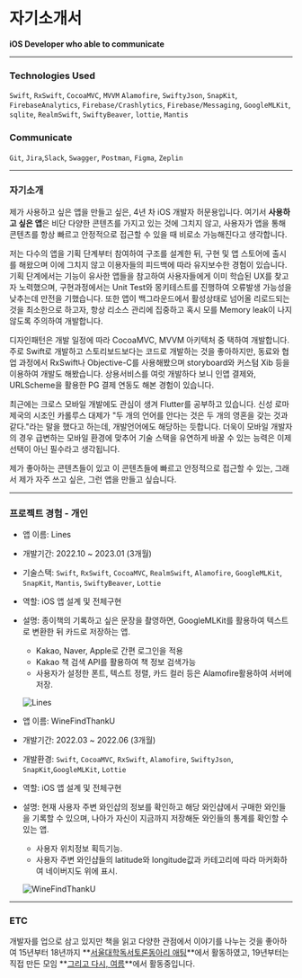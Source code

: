 # 자기소개서

**iOS Developer who able to communicate**

---

### Technologies Used

`Swift`, `RxSwift`, `CocoaMVC`, `MVVM`
`Alamofire`, `SwiftyJson`, `SnapKit`, 
`FirebaseAnalytics`, `Firebase/Crashlytics`, `Firebase/Messaging`, 
`GoogleMLKit`, `sqlite`, `RealmSwift`, `SwiftyBeaver`, `lottie`, `Mantis`

### Communicate

`Git`, `Jira`,`Slack`, `Swagger`, `Postman`, `Figma`, `Zeplin`

---

### 자기소개

제가 사용하고 싶은 앱을 만들고 싶은, 4년 차 iOS 개발자 허문용입니다. 여기서 **사용하고 싶은 앱**은 비단 다양한 콘텐츠를 가지고 있는 것에 그치지 않고, 사용자가 앱을 통해 콘텐츠를 항상 빠르고 안정적으로 접근할 수 있을 때 비로소 가능해진다고 생각합니다.

 저는 다수의 앱을 기획 단계부터 참여하여 구조를 설계한 뒤, 구현 및 앱 스토어에 출시를 해왔으며 이에 그치지 않고 이용자들의 피드백에 따라 유지보수한 경험이 있습니다. 기획 단계에서는 기능이 유사한 앱들을 참고하여 사용자들에게 이미 학습된 UX를 찾고자 노력했으며, 구현과정에서는 Unit Test와 몽키테스트를 진행하여 오류발생 가능성을 낮추는데 만전을 기했습니다. 또한 앱이 백그라운드에서 활성상태로 넘어올 리로드되는 것을 최소한으로 하고자, 항상 리소스 관리에 집중하고 혹시 모를 Memory leak이 나지 않도록 주의하여 개발합니다.

 디자인패턴은 개발 일정에 따라 CocoaMVC, MVVM 아키텍처 중 택하여 개발합니다. 주로 Swift로 개발하고 스토리보드보다는 코드로 개발하는 것을 좋아하지만, 동료와 협업 과정에서 RxSwift나 Objective-C를 사용해봤으며 storyboard와 커스텀 Xib 등을 이용하여 개발도 해봤습니다. 상용서비스를 여럿 개발하다 보니 인앱 결제와, URLScheme을 활용한 PG 결제 연동도 해본 경험이 있습니다.

 최근에는 크로스 모바일 개발에도 관심이 생겨 Flutter를 공부하고 있습니다. 신성 로마 제국의 시조인 카롤루스 대제가 "두 개의 언어를 안다는 것은 두 개의 영혼을 갖는 것과 같다."라는 말을 했다고 하는데, 개발언어에도 해당하는 듯합니다. 더욱이 모바일 개발자의 경우 급변하는 모바일 환경에 맞추어 기술 스택을 유연하게 바꿀 수 있는 능력은 이제 선택이 아닌 필수라고 생각됩니다.

 제가 좋아하는 콘텐츠들이 있고 이 콘텐츠들에 빠르고 안정적으로 접근할 수 있는, 그래서 제가 자주 쓰고 싶은, 그런 앱을 만들고 싶습니다.


---
### 프로젝트 경험 - 개인

- 앱 이름: Lines
- 개발기간: 2022.10 ~ 2023.01 (3개월)
- 기술스택: `Swift`, `RxSwift`, `CocoaMVC`, `RealmSwift`, `Alamofire`, `GoogleMLKit`, 
`SnapKit`, `Mantis`, `SwiftyBeaver`, `Lottie`
- 역할: iOS 앱 설계 및 전체구현
- 설명:  종이책의 기록하고 싶은 문장을 촬영하면, GoogleMLKit를 활용하여 텍스트로 변환한 뒤 카드로 저장하는 앱.
    - Kakao, Naver, Apple로 간편 로그인을 적용
    - Kakao 책 검색 API를 활용하여 책 정보 검색가능
    - 사용자가 설정한 폰트, 텍스트 정렬, 카드 컬러 등은 Alamofire활용하여 서버에 저장.
    
    ![Lines](https://github.com/gjansdyd/gjansdyd/assets/42652886/7743acda-dd74-41cd-b097-e56f048fe599)

- 앱 이름: WineFindThankU
- 개발기간: 2022.03 ~ 2022.06 (3개월)
- 개발환경:  `Swift`, `CocoaMVC`,  `RxSwift`, `Alamofire`, `SwiftyJson`, `SnapKit`,`GoogleMLKit`, `Lottie`
- 역할: iOS 앱 설계 및 전체구현
- 설명: 현재 사용자 주변 와인샵의 정보를 확인하고 해당 와인샵에서 구매한 와인들을 기록할 수 있으며, 나아가 자신이 지금까지 저장해둔 와인들의 통계를 확인할 수 있는 앱.
    - 사용자 위치정보 획득기능.
    - 사용자 주변 와인샵들의 latitude와 longitude값과 카테고리에 따라 마커화하여 네이버지도 위에 표시.
    
    ![WineFindThankU](https://github.com/gjansdyd/gjansdyd/assets/42652886/911dfb28-5cf6-4138-94b3-dd8c544d756a)

---

### ETC

개발자를 업으로 삼고 있지만 책을 읽고 다양한 관점에서 이야기를 나누는 것을 좋아하여 15년부터 18년까지 **[서울대학독서토론동아리 애팅](https://cafe.daum.net/aeting/KzTb/569)**에서 활동하였고, 19년부터는 직접 만든 모임 **[그리고 다시, 여름](https://andsummeragain.modoo.at)**에서 활동중입니다.
